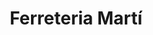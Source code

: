 ---
title: "Ferreteria Martí"
url: /reus/ferreteria-marti-carrer-de-la-tolerancia/
shop: hardware
---